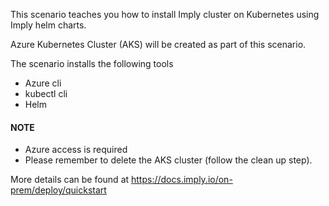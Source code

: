This scenario teaches you how to install Imply cluster on Kubernetes using Imply helm charts.

Azure Kubernetes Cluster (AKS) will be created as part of this scenario.

The scenario installs the following tools

- Azure cli 
- kubectl cli
- Helm

#### NOTE 
- Azure access is required
- Please remember to delete the AKS cluster (follow the clean up step).

More details can be found at https://docs.imply.io/on-prem/deploy/quickstart
